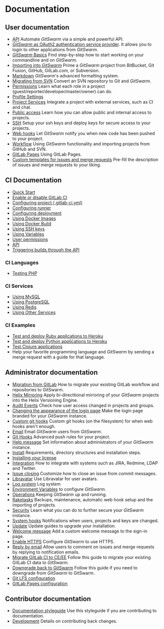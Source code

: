 # Documentation

## User documentation

- [API](api/README.md) Automate $GitSwarm$ via a simple and powerful API.
- [$GitSwarm$ as OAuth2 authentication service
  provider](integration/oauth_provider.md). It allows you to login to other
  applications from $GitSwarm$.
- [$GitSwarm$ Basics](gitlab-basics/README.md) Find step-by-step how to
  start working on your commandline and on $GitSwarm$.
- [Importing into $GitSwarm$](workflow/importing/README.md) Prime a $GitSwarm$
  project from BitBucket, Git Fusion, GitHub, GitLab.com, or Subversion.
- [Markdown](markdown/markdown.md) $GitSwarm$'s advanced formatting system.
- [Migrating from SVN](workflow/importing/migrating_from_svn.md) Convert an
  SVN repository to Git and $GitSwarm$.
- [Permissions](permissions/permissions.md) Learn what each role in a
  project (guest/reporter/developer/master/owner) can do.
- [Profile Settings](profile/README.md)
- [Project Services](project_services/project_services.md) Integrate a
  project with external services, such as CI and chat.
- [Public access](public_access/public_access.md) Learn how you can allow
  public and internal access to projects.
- [SSH](ssh/README.md) Setup your ssh keys and deploy keys for secure
  access to your projects.
- [Web hooks](web_hooks/web_hooks.md) Let $GitSwarm$ notify you when new
  code has been pushed to your project.
- [Workflow](workflow/README.md) Using $GitSwarm$ functionality and
  importing projects from GitHub and SVN.
- [GitLab Pages](pages/README.md) Using GitLab Pages.
- [Custom templates for issues and merge
  requests](customization/issue_and_merge_request_template.md) Pre-fill the
  description of issues and merge requests to your liking.

## CI Documentation

- [Quick Start](ci/quick_start/README.md)
- [Enable or disable GitLab CI](ci/enable_or_disable_ci.md)
- [Configuring project (.gitlab-ci.yml)](ci/yaml/README.md)
- [Configuring runner](ci/runners/README.md)
- [Configuring deployment](ci/deployment/README.md)
- [Using Docker Images](ci/docker/using_docker_images.md)
- [Using Docker Build](ci/docker/using_docker_build.md)
- [Using SSH keys](ci/ssh_keys/README.md)
- [Using Variables](ci/variables/README.md)
- [User permissions](ci/permissions/README.md)
- [API](ci/api/README.md)
- [Triggering builds through the API](ci/triggers/README.md)

### CI Languages

- [Testing PHP](ci/languages/php.md)

### CI Services

- [Using MySQL](ci/services/mysql.md)
- [Using PostgreSQL](ci/services/postgres.md)
- [Using Redis](ci/services/redis.md)
- [Using Other
  Services](ci/docker/using_docker_images.md#how-to-use-other-images-as-services)

### CI Examples

- [Test and deploy Ruby applications to
  Heroku](ci/examples/test-and-deploy-ruby-application-to-heroku.md)
- [Test and deploy Python applications to
  Heroku](ci/examples/test-and-deploy-python-application-to-heroku.md)
- [Test Clojure applications](ci/examples/test-clojure-application.md)
- Help your favorite programming language and $GitSwarm$ by sending a
  merge request with a guide for that language.

## Administrator documentation

- [Migration from GitLab](install/migration_from_gitlab.md) How to migrate
  your existing GitLab workflow and repositories to GitSwarm.
- [Helix Mirroring](workflow/helix_mirroring/overview.md) Apply
  bi-directtional mirroring of your $GitSwarm$ projects into the Helix
  Versioning Engine.
- [Audit Events](administration/audit_events.md) Check how user access
  changed in projects and groups.
- [Changing the appearance of the login
  page](customization/branded_login_page.md) Make the login page branded
  for your $GitSwarm$ instance.
- [Custom git hooks](hooks/custom_hooks.md) Custom git hooks (on the
  filesystem) for when web hooks aren't enough.
- [Email](tools/email.md) Email $GitSwarm$ users from $GitSwarm$.
- [Git Hooks](git_hooks/git_hooks.md) Advanced push rules for your project.
- [Help message](customization/help_message.md) Set information about
  administrators of your $GitSwarm$ instance.
- [Install](install/README.md) Requirements, directory structures and
  installation steps.
- [Installing your license](license/README.md)
- [Integration](integration/README.md) How to integrate with systems such
  as JIRA, Redmine, LDAP and Twitter.
- [Issue closing](customization/issue_closing.md) Customize how to close an
  issue from commit messages.
- [Libravatar](customization/libravatar.md) Use Libravatar for user avatars.
- [Log system](logs/logs.md) Log system
- [Environment Variables](administration/environment_variables.md) to
  configure $GitSwarm$.
- [Operations](operations/README.md) Keeping $GitSwarm$ up and running.
- [Raketasks](raketasks/README.md) Backups, maintenance, automatic web hook
  setup and the importing of projects.
- [Security](security/README.md) Learn what you can do to further secure
  your $GitSwarm$ instance.
- [System hooks](system_hooks/system_hooks.md) Notifications when users,
  projects and keys are changed.
- [Update](update/README.md) Update guides to upgrade your installation.
- [Welcome message](customization/welcome_message.md) Add a custom welcome
  message to the sign-in page.
- [Enable HTTPS](install/https.md) Configure $GitSwarm$ to use HTTPS.
- [Reply by email](incoming_email/README.md) Allow users to comment on
  issues and merge requests by replying to notification emails.
- [Migrate GitLab CI to CE/EE](migrate_ci_to_ce/README.md) Follow this
  guide to migrate your existing GitLab CI data to $GitSwarm$.
- [Downgrade back to GitSwarm](downgrade_ee_to_ce/README.md) Follow this
  guide if you need to downgrade from $GitSwarm$ to GitSwarm.
- [Git LFS configuration](workflow/lfs/lfs_administration.md)
- [GitLab Pages configuration](pages/administration.md)

## Contributor documentation

- [Documentation styleguide](development/doc_styleguide.md) Use this
  styleguide if you are contributing to documentation.
- [Development](development/contribution.md) Details on contributing back
  changes.
